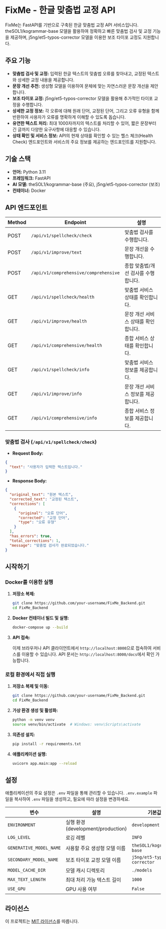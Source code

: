 # FixMe - 한글 맞춤법 교정 API

FixMe는 FastAPI를 기반으로 구축된 한글 맞춤법 교정 API 서비스입니다. theSOL1/kogrammar-base 모델을 활용하여 정확하고 빠른 맞춤법 검사 및 교정 기능을 제공하며, j5ng/et5-typos-corrector 모델을 이용한 보조 타이포 교정도 지원합니다.

## 주요 기능

- **맞춤법 검사 및 교정:** 입력된 한글 텍스트의 맞춤법 오류를 찾아내고, 교정된 텍스트와 상세한 교정 내용을 제공합니다.
- **문장 개선 추천:** 생성형 모델을 이용하여 문체에 맞는 자연스러운 문장 개선을 제안합니다.
- **보조 타이포 교정:** j5ng/et5-typos-corrector 모델을 활용해 추가적인 타이포 교정을 수행합니다.
- **상세한 교정 정보:** 각 오류에 대해 원래 단어, 교정된 단어, 그리고 오류 유형을 함께 반환하여 사용자가 오류를 명확하게 이해할 수 있도록 돕습니다.
- **유연한 텍스트 처리:** 최대 1000자까지의 텍스트를 처리할 수 있어, 짧은 문장부터 긴 글까지 다양한 요구사항에 대응할 수 있습니다.
- **상태 확인 및 서비스 정보:** API의 현재 상태를 확인할 수 있는 헬스 체크(Health Check) 엔드포인트와 서비스의 주요 정보를 제공하는 엔드포인트를 지원합니다.

## 기술 스택

- **언어:** Python 3.11
- **프레임워크:** FastAPI
- **AI 모델:** theSOL1/kogrammar-base (주요), j5ng/et5-typos-corrector (보조)
- **컨테이너:** Docker

## API 엔드포인트

| Method | Endpoint                             | 설명                            |
| ------ | ------------------------------------- | ------------------------------- |
| POST   | `/api/v1/spellcheck/check`            | 맞춤법 검사를 수행합니다.       |
| POST   | `/api/v1/improve/text`                | 문장 개선을 수행합니다.         |
| POST   | `/api/v1/comprehensive/comprehensive` | 종합 맞춤법/개선 검사를 수행합니다. |
| GET    | `/api/v1/spellcheck/health`           | 맞춤법 서비스 상태를 확인합니다. |
| GET    | `/api/v1/improve/health`              | 문장 개선 서비스 상태를 확인합니다. |
| GET    | `/api/v1/comprehensive/health`        | 종합 서비스 상태를 확인합니다. |
| GET    | `/api/v1/spellcheck/info`             | 맞춤법 서비스 정보를 제공합니다. |
| GET    | `/api/v1/improve/info`                | 문장 개선 서비스 정보를 제공합니다. |
| GET    | `/api/v1/comprehensive/info`          | 종합 서비스 정보를 제공합니다. |

### 맞춤법 검사 (`/api/v1/spellcheck/check`)

- **Request Body:**

```json
{
  "text": "사용자가 입력한 텍스트입니다."
}
```

- **Response Body:**

```json
{
  "original_text": "원본 텍스트",
  "corrected_text": "교정된 텍스트",
  "corrections": [
    {
      "original": "오류 단어",
      "corrected": "교정 단어",
      "type": "오류 유형"
    }
  ],
  "has_errors": true,
  "total_corrections": 1,
  "message": "맞춤법 검사가 완료되었습니다."
}
```

## 시작하기

### Docker를 이용한 실행

1.  **저장소 복제:**

    ```bash
    git clone https://github.com/your-username/FixMe_Backend.git
    cd FixMe_Backend
    ```

2.  **Docker 컨테이너 빌드 및 실행:**

    ```bash
    docker-compose up --build
    ```

3.  **API 접속:**

    이제 브라우저나 API 클라이언트에서 `http://localhost:8000`으로 접속하여 서비스를 이용할 수 있습니다. API 문서는 `http://localhost:8000/docs`에서 확인 가능합니다.

### 로컬 환경에서 직접 실행

1.  **저장소 복제 및 이동:**

    ```bash
    git clone https://github.com/your-username/FixMe_Backend.git
    cd FixMe_Backend
    ```

2.  **가상 환경 생성 및 활성화:**

    ```bash
    python -m venv venv
    source venv/bin/activate  # Windows: venv\Scripts\activate
    ```

3.  **의존성 설치:**

    ```bash
    pip install -r requirements.txt
    ```

4.  **애플리케이션 실행:**

    ```bash
    uvicorn app.main:app --reload
    ```

## 설정

애플리케이션의 주요 설정은 `.env` 파일을 통해 관리할 수 있습니다. `.env.example` 파일을 복사하여 `.env` 파일을 생성하고, 필요에 따라 설정을 변경하세요.

| 변수              | 설명                               | 기본값                  |
| ----------------- | ---------------------------------- | ----------------------- |
| `ENVIRONMENT`           | 실행 환경 (development/production) | `development`           |
| `LOG_LEVEL`             | 로깅 레벨                          | `INFO`                  |
| `GENERATIVE_MODEL_NAME` | 사용할 주요 생성형 모델 이름      | `theSOL1/kogrammar-base` |
| `SECONDARY_MODEL_NAME`  | 보조 타이포 교정 모델 이름        | `j5ng/et5-typos-corrector` |
| `MODEL_CACHE_DIR`       | 모델 캐시 디렉토리                 | `./models`              |
| `MAX_TEXT_LENGTH`       | 최대 처리 가능 텍스트 길이         | `1000`                  |
| `USE_GPU`               | GPU 사용 여부                      | `False`                 |

## 라이선스

이 프로젝트는 [MIT 라이선스](LICENSE)를 따릅니다.